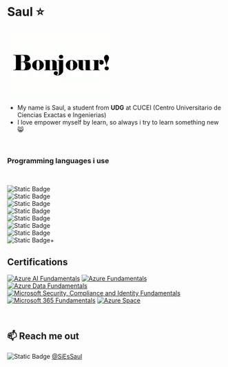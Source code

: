 <h1>Saul ⭐</h1>

<img src="/images/gif.webp" alt="Hello in many languages">


- My name is Saul, a student from **UDG** at  CUCEI (Centro Universitario de Ciencias Exactas e Ingenierias)
- I love empower myself by learn, so always i try to learn something new 😸
<br>

### Programming languages i use
<br>

![Static Badge](https://img.shields.io/badge/JavaScript-hola?style=for-the-badge&logo=JavaScript&color=%23f72585)
<br>
![Static Badge](https://img.shields.io/badge/Python-programming?style=for-the-badge&logo=python&color=%237209b7)
<br>
![Static Badge](https://img.shields.io/badge/CSS-programming?style=for-the-badge&logo=css3&color=%233a0ca3)
<br>
![Static Badge](https://img.shields.io/badge/swift-programming?style=for-the-badge&logo=swift&color=%234cc9f0)
<br>
![Static Badge](https://img.shields.io/badge/c%2B%2B-programming?style=for-the-badge&logo=c%2B%2B&color=%23240046)
<br>
![Static Badge](https://img.shields.io/badge/c-programming?style=for-the-badge&logo=C&color=%23f20089)
<br>
![Static Badge](https://img.shields.io/badge/java-programming?style=for-the-badge&logo=java&color=%23613dc1)
<br>
![Static Badge](https://img.shields.io/badge/Ruby-programming?style=for-the-badge&logo=Ruby&color=%23f72585)+


## Certifications 
<a href="https://www.credly.com/earner/earned/badge/6bfa884a-6f8a-418f-ae41-626936a1b965"><img src="https://images.credly.com/size/200x200/images/4136ced8-75d5-4afb-8677-40b6236e2672/azure-ai-fundamentals-600x600.png" alt="Azure AI Fundamentals"></a>
<a href="https://www.credly.com/badges/0bf67764-85c0-45dd-a240-09cbe4be4a44"><img src="https://images.credly.com/size/200x200/images/be8fcaeb-c769-4858-b567-ffaaa73ce8cf/image.png" alt="Azure Fundamentals"></a>
<a href="https://www.credly.com/badges/e7996b85-06bb-4ba4-8121-2f3a334c1dc8"><img src="https://images.credly.com/size/200x200/images/70eb1e3f-d4de-4377-a062-b20fb29594ea/azure-data-fundamentals-600x600.png" alt="Azure Data Fundamentals"></a>
<a href="https://www.credly.com/badges/3539ba66-de9a-4ebf-aaea-dfee2ca70f1a"><img src="https://images.credly.com/size/200x200/images/fc1352af-87fa-4947-ba54-398a0e63322e/security-compliance-and-identity-fundamentals-600x600.png" alt="Microsoft Security, Compliance and Identity Fundamentals"></a>
<a href="https://www.credly.com/badges/ad3be49c-4efb-4ce1-9a35-fcd7cfe98043"><img src="https://images.credly.com/size/200x200/images/0c6d9839-f468-4adc-987d-5cfae4a9ee67/image.png" alt="Microsoft 365 Fundamentals"></a>
<a href="https://www.credly.com/badges/46cbeadb-cb4d-441a-98a9-1750a3729e3b"><img src="https://images.credly.com/size/200x200/images/d62dcf8f-1ad4-42d4-9a07-1c59e2d5d9e9/image.png" alt="Azure Space"></a>

<br>


## 📫 Reach me out

![Static Badge](https://img.shields.io/badge/Twitter-username?style=for-the-badge&logo=twitter&color=%233a0ca3)  [@SiEsSaul](https://twitter.com/SiEsSaul)
